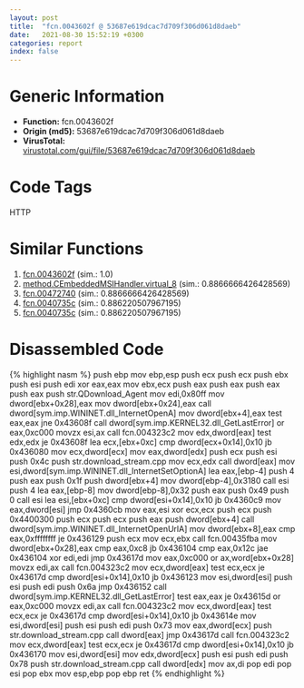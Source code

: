 ```yaml
---
layout: post
title:  "fcn.0043602f @ 53687e619dcac7d709f306d061d8daeb"
date:   2021-08-30 15:52:19 +0300
categories: report
index: false
---
```


# Generic Information
- **Function:** fcn.0043602f
- **Origin (md5):** 53687e619dcac7d709f306d061d8daeb
- **VirusTotal:** [virustotal.com/gui/file/53687e619dcac7d709f306d061d8daeb][virustotal_ref]

# Code Tags
<span class="tag" id="HTTP">HTTP</span>


# Similar Functions

1. [fcn.0043602f][similar_1_ref] (sim.: 1.0)
2. [method.CEmbeddedMSIHandler.virtual\_8][similar_2_ref] (sim.: 0.8866666426428569)
3. [fcn.00472740][similar_3_ref] (sim.: 0.8866666426428569)
4. [fcn.0040735c][similar_4_ref] (sim.: 0.886220507967195)
5. [fcn.0040735c][similar_5_ref] (sim.: 0.886220507967195)


# Disassembled Code

{% highlight nasm %}
push ebp
mov ebp,esp
push ecx
push ecx
push ebx
push esi
push edi
xor eax,eax
mov ebx,ecx
push eax
push eax
push eax
push eax
push str.QDownload_Agent
mov edi,0x80ff
mov dword[ebx+0x28],eax
mov dword[ebx+0x24],eax
call dword[sym.imp.WININET.dll_InternetOpenA]
mov dword[ebx+4],eax
test eax,eax
jne 0x43608f
call dword[sym.imp.KERNEL32.dll_GetLastError]
or eax,0xc000
movzx esi,ax
call fcn.004323c2
mov edx,dword[eax]
test edx,edx
je 0x43608f
lea ecx,[ebx+0xc]
cmp dword[ecx+0x14],0x10
jb 0x436080
mov ecx,dword[ecx]
mov eax,dword[edx]
push ecx
push esi
push 0x4c
push str.download_stream.cpp
mov ecx,edx
call dword[eax]
mov esi,dword[sym.imp.WININET.dll_InternetSetOptionA]
lea eax,[ebp-4]
push 4
push eax
push 0x1f
push dword[ebx+4]
mov dword[ebp-4],0x3180
call esi
push 4
lea eax,[ebp-8]
mov dword[ebp-8],0x32
push eax
push 0x49
push 0
call esi
lea esi,[ebx+0xc]
cmp dword[esi+0x14],0x10
jb 0x4360c9
mov eax,dword[esi]
jmp 0x4360cb
mov eax,esi
xor ecx,ecx
push ecx
push 0x4400300
push ecx
push ecx
push eax
push dword[ebx+4]
call dword[sym.imp.WININET.dll_InternetOpenUrlA]
mov dword[ebx+8],eax
cmp eax,0xffffffff
je 0x436129
push ecx
mov ecx,ebx
call fcn.00435fba
mov dword[ebx+0x28],eax
cmp eax,0xc8
jb 0x436104
cmp eax,0x12c
jae 0x436104
xor edi,edi
jmp 0x43617d
mov eax,0xc000
or ax,word[ebx+0x28]
movzx edi,ax
call fcn.004323c2
mov ecx,dword[eax]
test ecx,ecx
je 0x43617d
cmp dword[esi+0x14],0x10
jb 0x436123
mov esi,dword[esi]
push esi
push edi
push 0x6a
jmp 0x436152
call dword[sym.imp.KERNEL32.dll_GetLastError]
test eax,eax
je 0x43615d
or eax,0xc000
movzx edi,ax
call fcn.004323c2
mov ecx,dword[eax]
test ecx,ecx
je 0x43617d
cmp dword[esi+0x14],0x10
jb 0x43614e
mov esi,dword[esi]
push esi
push edi
push 0x73
mov eax,dword[ecx]
push str.download_stream.cpp
call dword[eax]
jmp 0x43617d
call fcn.004323c2
mov ecx,dword[eax]
test ecx,ecx
je 0x43617d
cmp dword[esi+0x14],0x10
jb 0x436170
mov esi,dword[esi]
mov edx,dword[ecx]
push esi
push edi
push 0x78
push str.download_stream.cpp
call dword[edx]
mov ax,di
pop edi
pop esi
pop ebx
mov esp,ebp
pop ebp
ret 
{% endhighlight %}


[similar_1_ref]: /report/fcn.0043602f@ba5ec83721de3ca10b3c9583f3b2c6a1
[similar_2_ref]: /report/method.CEmbeddedMSIHandler.virtual_8@3b2d901eaca41ce14deca6a48c0c801a
[similar_3_ref]: /report/fcn.00472740@3b2d901eaca41ce14deca6a48c0c801a
[similar_4_ref]: /report/fcn.0040735c@3bf433430f740e75dfaf9134a5696829
[similar_5_ref]: /report/fcn.0040735c@4bd33f73402d0d03c0318f793884eb34
[virustotal_ref]: https://www.virustotal.com/gui/file/53687e619dcac7d709f306d061d8daeb